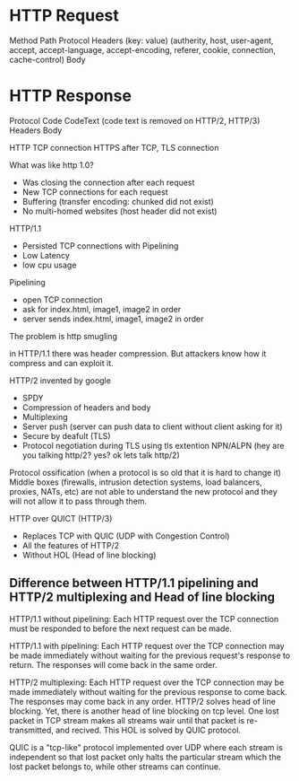 # HTTP Request

Method  Path  Protocol 
       Headers (key: value) (autherity, host, user-agent, accept, accept-language, accept-encoding, referer, cookie, connection, cache-control)
       Body

# HTTP Response

Protocol Code CodeText (code text is removed on HTTP/2, HTTP/3)
        Headers
        Body

HTTP TCP connection
HTTPS after TCP, TLS connection


What was like http 1.0?
- Was closing the connection after each request
- New TCP connections for each request
- Buffering (transfer encoding: chunked did not exist)
- No multi-homed websites (host header did not exist)
  

HTTP/1.1
- Persisted TCP connections with Pipelining
- Low Latency
- low cpu usage

Pipelining 
- open TCP connection
- ask for index.html, image1, image2 in order
- server sends index.html, image1, image2 in order

The problem is http smugling 

in HTTP/1.1 there was header compression. But attackers know how it compress and can exploit it.


HTTP/2
invented by google
- SPDY 
- Compression of headers and body
- Multiplexing 
- Server push (server can push data to client without client asking for it)
- Secure by deafult (TLS)
- Protocol negotiation during TLS using tls extention NPN/ALPN (hey are you talking http/2? yes? ok lets talk http/2)

Protocol ossification (when a protocol is so old that it is hard to change it)
Middle boxes (firewalls, intrusion detection systems, load balancers, proxies, NATs, etc) are not able to understand the new protocol and they will not allow it to pass through them.


HTTP over QUICT (HTTP/3)
- Replaces TCP with QUIC (UDP with Congestion Control)
- All the features of HTTP/2
- Without HOL (Head of line blocking)


## Difference between HTTP/1.1 pipelining and HTTP/2 multiplexing and Head of line blocking

HTTP/1.1 without pipelining: Each HTTP request over the TCP connection must be responded to before the next request can be made.

HTTP/1.1 with pipelining: Each HTTP request over the TCP connection may be made immediately without waiting for the previous request's response to return. The responses will come back in the same order.

HTTP/2 multiplexing: Each HTTP request over the TCP connection may be made immediately without waiting for the previous response to come back. The responses may come back in any order.
HTTP/2 solves head of line blocking. Yet, there is another head of line blocking on tcp level. One lost packet in TCP stream makes all streams wair until that packet is re-transmitted, and recived. This HOL is solved by QUIC protocol.

QUIC is a "tcp-like" protocol implemented over UDP where each stream is independent so that lost packet only halts the particular stream which the lost packet belongs to, while other streams can continue.